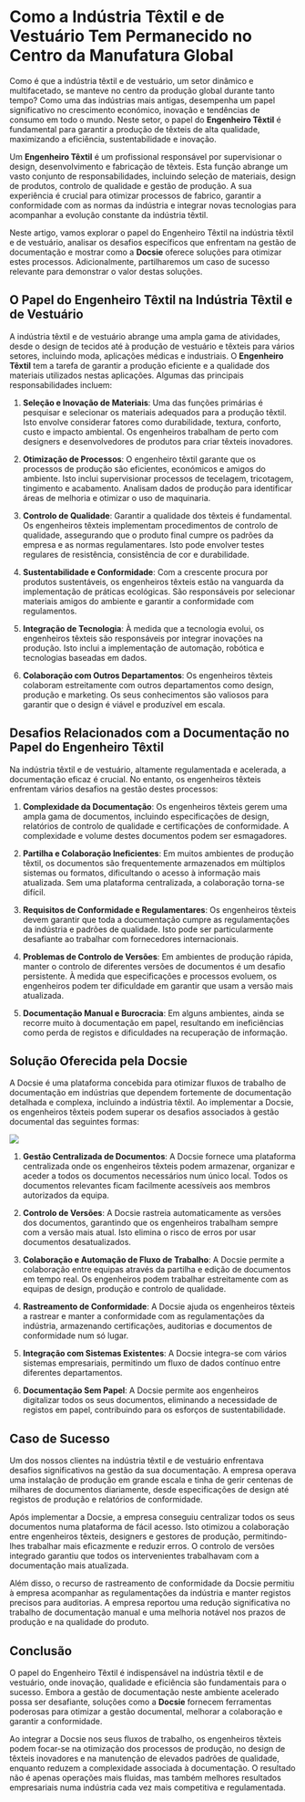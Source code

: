 # Como a Indústria Têxtil e de Vestuário Tem Permanecido no Centro da Manufatura Global

Como é que a indústria têxtil e de vestuário, um setor dinâmico e multifacetado, se manteve no centro da produção global durante tanto tempo? Como uma das indústrias mais antigas, desempenha um papel significativo no crescimento económico, inovação e tendências de consumo em todo o mundo. Neste setor, o papel do **Engenheiro Têxtil** é fundamental para garantir a produção de têxteis de alta qualidade, maximizando a eficiência, sustentabilidade e inovação.

Um **Engenheiro Têxtil** é um profissional responsável por supervisionar o design, desenvolvimento e fabricação de têxteis. Esta função abrange um vasto conjunto de responsabilidades, incluindo seleção de materiais, design de produtos, controlo de qualidade e gestão de produção. A sua experiência é crucial para otimizar processos de fabrico, garantir a conformidade com as normas da indústria e integrar novas tecnologias para acompanhar a evolução constante da indústria têxtil.

Neste artigo, vamos explorar o papel do Engenheiro Têxtil na indústria têxtil e de vestuário, analisar os desafios específicos que enfrentam na gestão de documentação e mostrar como a **Docsie** oferece soluções para otimizar estes processos. Adicionalmente, partilharemos um caso de sucesso relevante para demonstrar o valor destas soluções.

## O Papel do Engenheiro Têxtil na Indústria Têxtil e de Vestuário

A indústria têxtil e de vestuário abrange uma ampla gama de atividades, desde o design de tecidos até à produção de vestuário e têxteis para vários setores, incluindo moda, aplicações médicas e industriais. O **Engenheiro Têxtil** tem a tarefa de garantir a produção eficiente e a qualidade dos materiais utilizados nestas aplicações. Algumas das principais responsabilidades incluem:

1. **Seleção e Inovação de Materiais**: Uma das funções primárias é pesquisar e selecionar os materiais adequados para a produção têxtil. Isto envolve considerar fatores como durabilidade, textura, conforto, custo e impacto ambiental. Os engenheiros trabalham de perto com designers e desenvolvedores de produtos para criar têxteis inovadores.

2. **Otimização de Processos**: O engenheiro têxtil garante que os processos de produção são eficientes, económicos e amigos do ambiente. Isto inclui supervisionar processos de tecelagem, tricotagem, tingimento e acabamento. Analisam dados de produção para identificar áreas de melhoria e otimizar o uso de maquinaria.

3. **Controlo de Qualidade**: Garantir a qualidade dos têxteis é fundamental. Os engenheiros têxteis implementam procedimentos de controlo de qualidade, assegurando que o produto final cumpre os padrões da empresa e as normas regulamentares. Isto pode envolver testes regulares de resistência, consistência de cor e durabilidade.

4. **Sustentabilidade e Conformidade**: Com a crescente procura por produtos sustentáveis, os engenheiros têxteis estão na vanguarda da implementação de práticas ecológicas. São responsáveis por selecionar materiais amigos do ambiente e garantir a conformidade com regulamentos.

5. **Integração de Tecnologia**: À medida que a tecnologia evolui, os engenheiros têxteis são responsáveis por integrar inovações na produção. Isto inclui a implementação de automação, robótica e tecnologias baseadas em dados.

6. **Colaboração com Outros Departamentos**: Os engenheiros têxteis colaboram estreitamente com outros departamentos como design, produção e marketing. Os seus conhecimentos são valiosos para garantir que o design é viável e produzível em escala.

## Desafios Relacionados com a Documentação no Papel do Engenheiro Têxtil

Na indústria têxtil e de vestuário, altamente regulamentada e acelerada, a documentação eficaz é crucial. No entanto, os engenheiros têxteis enfrentam vários desafios na gestão destes processos:

1. **Complexidade da Documentação**: Os engenheiros têxteis gerem uma ampla gama de documentos, incluindo especificações de design, relatórios de controlo de qualidade e certificações de conformidade. A complexidade e volume destes documentos podem ser esmagadores.

2. **Partilha e Colaboração Ineficientes**: Em muitos ambientes de produção têxtil, os documentos são frequentemente armazenados em múltiplos sistemas ou formatos, dificultando o acesso à informação mais atualizada. Sem uma plataforma centralizada, a colaboração torna-se difícil.

3. **Requisitos de Conformidade e Regulamentares**: Os engenheiros têxteis devem garantir que toda a documentação cumpre as regulamentações da indústria e padrões de qualidade. Isto pode ser particularmente desafiante ao trabalhar com fornecedores internacionais.

4. **Problemas de Controlo de Versões**: Em ambientes de produção rápida, manter o controlo de diferentes versões de documentos é um desafio persistente. À medida que especificações e processos evoluem, os engenheiros podem ter dificuldade em garantir que usam a versão mais atualizada.

5. **Documentação Manual e Burocracia**: Em alguns ambientes, ainda se recorre muito à documentação em papel, resultando em ineficiências como perda de registos e dificuldades na recuperação de informação.

## Solução Oferecida pela Docsie

A Docsie é uma plataforma concebida para otimizar fluxos de trabalho de documentação em indústrias que dependem fortemente de documentação detalhada e complexa, incluindo a indústria têxtil. Ao implementar a Docsie, os engenheiros têxteis podem superar os desafios associados à gestão documental das seguintes formas:

![](https://cdn.docsie.io/workspace_PxAvC1Uenuc7ad6H3/doc_wn84Jkoc6hIMTO2eE/file_wp2LyIfmJRkuzzqoi/image_3ff6fd5f-23df-1310-a91d-4b68f7347d05.jpg)

1. **Gestão Centralizada de Documentos**: A Docsie fornece uma plataforma centralizada onde os engenheiros têxteis podem armazenar, organizar e aceder a todos os documentos necessários num único local. Todos os documentos relevantes ficam facilmente acessíveis aos membros autorizados da equipa.

2. **Controlo de Versões**: A Docsie rastreia automaticamente as versões dos documentos, garantindo que os engenheiros trabalham sempre com a versão mais atual. Isto elimina o risco de erros por usar documentos desatualizados.

3. **Colaboração e Automação de Fluxo de Trabalho**: A Docsie permite a colaboração entre equipas através da partilha e edição de documentos em tempo real. Os engenheiros podem trabalhar estreitamente com as equipas de design, produção e controlo de qualidade.

4. **Rastreamento de Conformidade**: A Docsie ajuda os engenheiros têxteis a rastrear e manter a conformidade com as regulamentações da indústria, armazenando certificações, auditorias e documentos de conformidade num só lugar.

5. **Integração com Sistemas Existentes**: A Docsie integra-se com vários sistemas empresariais, permitindo um fluxo de dados contínuo entre diferentes departamentos.

6. **Documentação Sem Papel**: A Docsie permite aos engenheiros digitalizar todos os seus documentos, eliminando a necessidade de registos em papel, contribuindo para os esforços de sustentabilidade.

## Caso de Sucesso

Um dos nossos clientes na indústria têxtil e de vestuário enfrentava desafios significativos na gestão da sua documentação. A empresa operava uma instalação de produção em grande escala e tinha de gerir centenas de milhares de documentos diariamente, desde especificações de design até registos de produção e relatórios de conformidade.

Após implementar a Docsie, a empresa conseguiu centralizar todos os seus documentos numa plataforma de fácil acesso. Isto otimizou a colaboração entre engenheiros têxteis, designers e gestores de produção, permitindo-lhes trabalhar mais eficazmente e reduzir erros. O controlo de versões integrado garantiu que todos os intervenientes trabalhavam com a documentação mais atualizada.

Além disso, o recurso de rastreamento de conformidade da Docsie permitiu à empresa acompanhar as regulamentações da indústria e manter registos precisos para auditorias. A empresa reportou uma redução significativa no trabalho de documentação manual e uma melhoria notável nos prazos de produção e na qualidade do produto.

## Conclusão

O papel do Engenheiro Têxtil é indispensável na indústria têxtil e de vestuário, onde inovação, qualidade e eficiência são fundamentais para o sucesso. Embora a gestão de documentação neste ambiente acelerado possa ser desafiante, soluções como a **Docsie** fornecem ferramentas poderosas para otimizar a gestão documental, melhorar a colaboração e garantir a conformidade.

Ao integrar a Docsie nos seus fluxos de trabalho, os engenheiros têxteis podem focar-se na otimização dos processos de produção, no design de têxteis inovadores e na manutenção de elevados padrões de qualidade, enquanto reduzem a complexidade associada à documentação. O resultado não é apenas operações mais fluidas, mas também melhores resultados empresariais numa indústria cada vez mais competitiva e regulamentada.